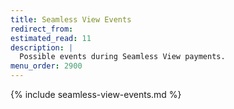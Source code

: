 ```yaml
---
title: Seamless View Events
redirect_from:
estimated_read: 11
description: |
  Possible events during Seamless View payments.
menu_order: 2900
---
```


{% include seamless-view-events.md %}